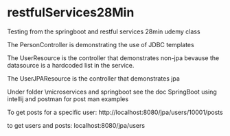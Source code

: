 # restfulServices28Min
Testing from the springboot and restful services 28min udemy class


The PersonController is demonstrating the use of JDBC templates

The UserResource is the controller that demonstrates non-jpa bevause the datasource is a hardcoded list in the service.

The UserJPAResource is the controller that demonstrates jpa

Under folder \microservices and springboot   see the doc SpringBoot using intellij and postman for post man examples

To get posts for a specific user:
http://localhost:8080/jpa/users/10001/posts

to get users and posts:
localhost:8080/jpa/users